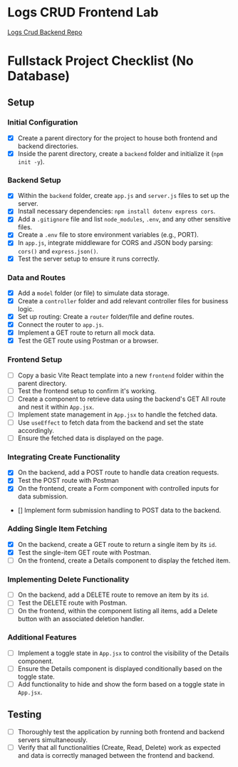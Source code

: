 # Logs CRUD Frontend Lab

[Logs Crud Backend Repo](https://github.com/10-3-pursuit/lab-express-crud-backend)

# Fullstack Project Checklist (No Database)

## Setup

### Initial Configuration

- [x] Create a parent directory for the project to house both frontend and backend directories.
- [x] Inside the parent directory, create a `backend` folder and initialize it (`npm init -y`).

### Backend Setup

- [x] Within the `backend` folder, create `app.js` and `server.js` files to set up the server.
- [x] Install necessary dependencies: `npm install dotenv express cors`.
- [x] Add a `.gitignore` file and list `node_modules`, `.env`, and any other sensitive files.
- [x] Create a `.env` file to store environment variables (e.g., PORT).
- [x] In `app.js`, integrate middleware for CORS and JSON body parsing: `cors()` and `express.json()`.
- [x] Test the server setup to ensure it runs correctly.

### Data and Routes

- [x] Add a `model` folder (or file) to simulate data storage.
- [x] Create a `controller` folder and add relevant controller files for business logic.
- [x] Set up routing: Create a `router` folder/file and define routes.
- [x] Connect the router to `app.js`.
- [x] Implement a GET route to return all mock data.
- [x] Test the GET route using Postman or a browser.

### Frontend Setup

- [ ] Copy a basic Vite React template into a new `frontend` folder within the parent directory.
- [ ] Test the frontend setup to confirm it's working.
- [ ] Create a component to retrieve data using the backend's GET All route and nest it within `App.jsx`.
- [ ] Implement state management in `App.jsx` to handle the fetched data.
- [ ] Use `useEffect` to fetch data from the backend and set the state accordingly.
- [ ] Ensure the fetched data is displayed on the page.

### Integrating Create Functionality

- [x] On the backend, add a POST route to handle data creation requests.
- [x] Test the POST route with Postman
- [x] On the frontend, create a Form component with controlled inputs for data submission.
- [] Implement form submission handling to POST data to the backend.

### Adding Single Item Fetching

- [x] On the backend, create a GET route to return a single item by its `id`.
- [x] Test the single-item GET route with Postman.
- [ ] On the frontend, create a Details component to display the fetched item.

### Implementing Delete Functionality

- [ ] On the backend, add a DELETE route to remove an item by its `id`.
- [ ] Test the DELETE route with Postman.
- [ ] On the frontend, within the component listing all items, add a Delete button with an associated deletion handler.

### Additional Features

- [ ] Implement a toggle state in `App.jsx` to control the visibility of the Details component.
- [ ] Ensure the Details component is displayed conditionally based on the toggle state.
- [ ] Add functionality to hide and show the form based on a toggle state in `App.jsx`.

## Testing

- [ ] Thoroughly test the application by running both frontend and backend servers simultaneously.
- [ ] Verify that all functionalities (Create, Read, Delete) work as expected and data is correctly managed between the frontend and backend.
